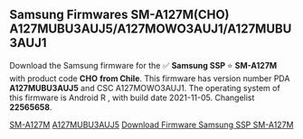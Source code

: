 <h2>Samsung Firmwares SM-A127M(CHO) A127MUBU3AUJ5/A127MOWO3AUJ1/A127MUBU3AUJ1</h2>
Download the Samsung firmware for the ✅ <strong>Samsung SSP </strong> ⭐ <strong>SM-A127M</strong> with product code <strong>CHO</strong> <strong> from Chile</strong>. This firmware has version number PDA <strong>A127MUBU3AUJ5</strong> and CSC A127MOWO3AUJ1. The operating system of this firmware is Android R , with build date 2021-11-05. Changelist <strong>22565658</strong>.


[SM-A127M](https://samfirm.shop/samsung/model/SM-A127M)
[A127MUBU3AUJ5](https://samfirm.shop/samsung/pda/A127MUBU3AUJ5)
[Download Firmware Samsung SSP SM-A127M](https://samfirm.shop/samsung/firmware/471753)
